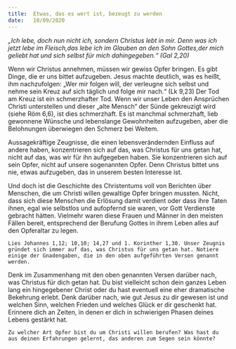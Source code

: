 ```yaml
---
title:  Etwas, das es wert ist, bezeugt zu werden
date:   10/09/2020
---
```


_„Ich lebe, doch nun nicht ich, sondern Christus lebt in mir. Denn was ich jetzt lebe im Fleisch,das lebe ich im Glauben an den Sohn Gottes,der mich geliebt hat und sich selbst für mich dahingegeben.“ (Gal 2,20)_

Wenn wir Christus annehmen, müssen wir gewiss Opfer bringen. Es gibt Dinge, die er uns bittet aufzugeben. Jesus machte deutlich, was es heißt, ihm nachzufolgen: „Wer mir folgen will, der verleugne sich selbst und nehme sein Kreuz auf sich täglich und folge mir nach.“ (Lk 9,23) Der Tod am Kreuz ist ein schmerzhafter Tod. Wenn wir unser Leben den Ansprüchen Christi unterstellen und dieser „alte Mensch“ der Sünde gekreuzigt wird (siehe Röm 6,6), ist dies schmerzhaft. Es ist manchmal schmerzhaft, lieb gewonnene Wünsche und lebenslange Gewohnheiten aufzugeben, aber die Belohnungen überwiegen den Schmerz bei Weitem.

Aussagekräftige Zeugnisse, die einen lebensverändernden Einfluss auf andere haben, konzentrieren sich auf das, was Christus für uns getan hat, nicht auf das, was wir für ihn aufgegeben haben. Sie konzentrieren sich auf sein Opfer, nicht auf unsere sogenannten Opfer. Denn Christus bittet uns nie, etwas aufzugeben, das in unserem besten Interesse ist.

Und doch ist die Geschichte des Christentums voll von Berichten über Menschen, die um Christi willen gewaltige Opfer bringen mussten. Nicht, dass sich diese Menschen die Erlösung damit verdient oder dass ihre Taten ihnen, egal wie selbstlos und aufopfernd sie waren, vor Gott Verdienste gebracht hätten. Vielmehr waren diese Frauen und Männer in den meisten Fällen bereit, entsprechend der Berufung Gottes in ihrem Leben alles auf den Opferaltar zu legen.

`Lies Johannes 1,12; 10,10; 14,27 und 1. Korinther 1,30. Unser Zeugnis gründet sich immer auf das, was Christus für uns getan hat. Notiere einige der Gnadengaben, die in den oben aufgeführten Versen genannt werden.`

Denk im Zusammenhang mit den oben genannten Versen darüber nach, was Christus für dich getan hat. Du bist vielleicht schon dein ganzes Leben lang ein hingegebener Christ oder du hast eventuell eine eher dramatische Bekehrung erlebt. Denk darüber nach, wie gut Jesus zu dir gewesen ist und welchen Sinn, welchen Frieden und welches Glück er dir geschenkt hat. Erinnere dich an Zeiten, in denen er dich in schwierigen Phasen deines Lebens gestärkt hat.

`Zu welcher Art Opfer bist du um Christi willen berufen? Was hast du aus deinen Erfahrungen gelernt, das anderen zum Segen sein könnte?`